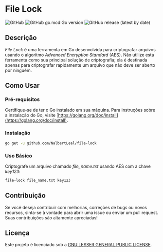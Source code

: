 # File Lock

![GitHub](https://img.shields.io/github/license/NalbertLeal/file-lock)
![GitHub go.mod Go version](https://img.shields.io/github/go-mod/go-version/NalbertLeal/file-lock)
![GitHub release (latest by date)](https://img.shields.io/github/v/release/NalbertLeal/file-lock)

## Descrição

_File Lock_ é uma ferramenta em Go desenvolvida para criptografar arquivos usando o algoritmo _Advanced Encryption Standard_ (AES). Não utilize esta ferramenta como sua principal solução de criptografia; ela é destinada apenas para criptografar rapidamente um arquivo que não deve ser aberto por ninguém.

## Como Usar

### Pré-requisitos

Certifique-se de ter o Go instalado em sua máquina. Para instruções sobre a instalação do Go, visite [https://golang.org/doc/install](https://golang.org/doc/install).

### Instalação

```bash
go get -u github.com/NalbertLeal/file-lock
```

### Uso Básico

Criptografe um arquivo chamado _file\_name.txt_ usando AES com a chave _key123_:

```bash
file-lock file_name.txt key123
```

## Contribuição

Se você deseja contribuir com melhorias, correções de bugs ou novos recursos, sinta-se à vontade para abrir uma issue ou enviar um pull request. Suas contribuições são altamente apreciadas!

## Licença

Este projeto é licenciado sob a [GNU LESSER GENERAL PUBLIC LICENSE](https://choosealicense.com/licenses/lgpl-2.1/).